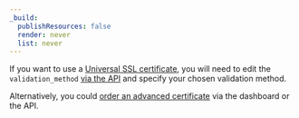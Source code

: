 ```yaml
---
_build:
  publishResources: false
  render: never
  list: never
---
```


If you want to use a [Universal SSL certificate](/ssl/edge-certificates/universal-ssl/enable-universal-ssl/), you will need to edit the `validation_method` [via the API](https://api.cloudflare.com/#ssl-verification-edit-ssl-certificate-pack-validation-method) and specify your chosen validation method.

Alternatively, you could [order an advanced certificate](/ssl/edge-certificates/advanced-certificate-manager/) via the dashboard or the API.
